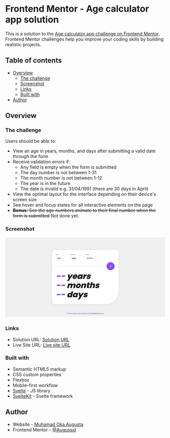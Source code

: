 # Frontend Mentor - Age calculator app solution

This is a solution to the [Age calculator app challenge on Frontend Mentor](https://www.frontendmentor.io/challenges/age-calculator-app-dF9DFFpj-Q). Frontend Mentor challenges help you improve your coding skills by building realistic projects.

## Table of contents

- [Overview](#overview)
  - [The challenge](#the-challenge)
  - [Screenshot](#screenshot)
  - [Links](#links)
  - [Built with](#built-with)
- [Author](#author)

## Overview

### The challenge

Users should be able to:

- View an age in years, months, and days after submitting a valid date through the form
- Receive validation errors if:
  - Any field is empty when the form is submitted
  - The day number is not between 1-31
  - The month number is not between 1-12
  - The year is in the future
  - The date is invalid e.g. 31/04/1991 (there are 30 days in April)
- View the optimal layout for the interface depending on their device's screen size
- See hover and focus states for all interactive elements on the page
- ~~**Bonus**: See the age numbers animate to their final number when the form is submitted~~ Not done yet.

### Screenshot

![](./screenshot.png)

### Links

- Solution URL: [Solution URL](https://github.com/Augussst/age-calculator)
- Live Site URL: [Live site URL](augussst-age-calculator.vercel.app)

### Built with

- Semantic HTML5 markup
- CSS custom properties
- Flexbox
- Mobile-first workflow
- [Svelte](https://svelte.dev/) - JS library
- [SvelteKit](https://kit.svelte.dev/) - Svelte framework

## Author

- Website - [Muhamad Oka Augusta](https://okreate.me)
- Frontend Mentor - [@Augussst](https://www.frontendmentor.io/profile/Augussst)
